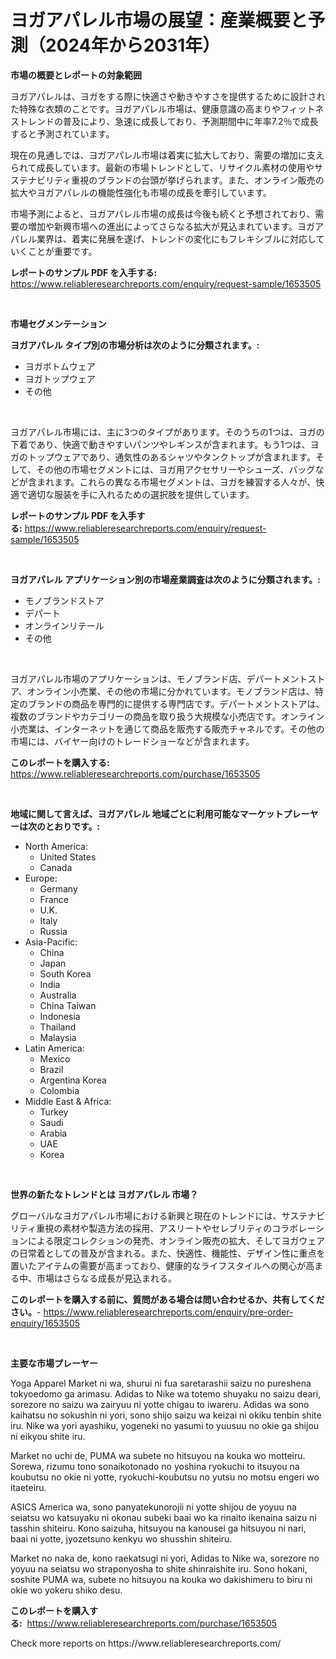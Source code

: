 <p><h1>ヨガアパレル市場の展望：産業概要と予測（2024年から2031年）</h1></p><p><strong>市場の概要とレポートの対象範囲</strong></p>
<p><p>ヨガアパレルは、ヨガをする際に快適さや動きやすさを提供するために設計された特殊な衣類のことです。ヨガアパレル市場は、健康意識の高まりやフィットネストレンドの普及により、急速に成長しており、予測期間中に年率7.2％で成長すると予測されています。</p><p>現在の見通しでは、ヨガアパレル市場は着実に拡大しており、需要の増加に支えられて成長しています。最新の市場トレンドとして、リサイクル素材の使用やサステナビリティ重視のブランドの台頭が挙げられます。また、オンライン販売の拡大やヨガアパレルの機能性強化も市場の成長を牽引しています。</p><p>市場予測によると、ヨガアパレル市場の成長は今後も続くと予想されており、需要の増加や新興市場への進出によってさらなる拡大が見込まれています。ヨガアパレル業界は、着実に発展を遂げ、トレンドの変化にもフレキシブルに対応していくことが重要です。</p></p>
<p><strong>レポートのサンプル PDF を入手する:</strong> <a href="https://www.reliableresearchreports.com/enquiry/request-sample/1653505">https://www.reliableresearchreports.com/enquiry/request-sample/1653505</a></p>
<p>&nbsp;</p>
<p><strong>市場セグメンテーション</strong></p>
<p><strong>ヨガアパレル タイプ別の市場分析は次のように分類されます。:</strong></p>
<p><ul><li>ヨガボトムウェア</li><li>ヨガトップウェア</li><li>その他</li></ul></p>
<p>&nbsp;</p>
<p><p>ヨガアパレル市場には、主に3つのタイプがあります。そのうちの1つは、ヨガの下着であり、快適で動きやすいパンツやレギンスが含まれます。もう1つは、ヨガのトップウェアであり、通気性のあるシャツやタンクトップが含まれます。そして、その他の市場セグメントには、ヨガ用アクセサリーやシューズ、バッグなどが含まれます。これらの異なる市場セグメントは、ヨガを練習する人々が、快適で適切な服装を手に入れるための選択肢を提供しています。</p></p>
<p><strong>レポートのサンプル PDF を入手する:</strong>&nbsp;<a href="https://www.reliableresearchreports.com/enquiry/request-sample/1653505">https://www.reliableresearchreports.com/enquiry/request-sample/1653505</a></p>
<p>&nbsp;</p>
<p><strong> ヨガアパレル アプリケーション別の市場産業調査は次のように分類されます。:</strong></p>
<p><ul><li>モノブランドストア</li><li>デパート</li><li>オンラインリテール</li><li>その他</li></ul></p>
<p>&nbsp;</p>
<p><p>ヨガアパレル市場のアプリケーションは、モノブランド店、デパートメントストア、オンライン小売業、その他の市場に分かれています。モノブランド店は、特定のブランドの商品を専門的に提供する専門店です。デパートメントストアは、複数のブランドやカテゴリーの商品を取り扱う大規模な小売店です。オンライン小売業は、インターネットを通じて商品を販売する販売チャネルです。その他の市場には、バイヤー向けのトレードショーなどが含まれます。</p></p>
<p><strong>このレポートを購入する:</strong>&nbsp; <a href="https://www.reliableresearchreports.com/purchase/1653505">https://www.reliableresearchreports.com/purchase/1653505</a></p>
<p>&nbsp;</p>
<p><strong>地域に関して言えば、ヨガアパレル 地域ごとに利用可能なマーケットプレーヤーは次のとおりです。:</strong></p>
<p><ul>
    <li>
        North America:
        <ul>
            <li>United States</li>
            <li>Canada</li>
        </ul>
    </li>
    <li>
        Europe:
        <ul>
            <li>Germany</li>
            <li>France</li>
            <li>U.K.</li>
            <li>Italy</li>
            <li>Russia</li>
        </ul>
    </li>
    <li>
        Asia-Pacific:
        <ul>
            <li>China</li>
            <li>Japan</li>
            <li>South Korea</li>
            <li>India</li>
            <li>Australia</li>
            <li>China Taiwan</li>
            <li>Indonesia</li>
            <li>Thailand</li>
            <li>Malaysia</li>
        </ul>
    </li>
    <li>
        Latin America:
        <ul>
            <li>Mexico</li>
            <li>Brazil</li>
            <li>Argentina Korea</li>
            <li>Colombia</li>
        </ul>
    </li>
    <li>
        Middle East & Africa:
        <ul>
            <li>Turkey</li>
            <li>Saudi</li>
            <li>Arabia</li>
            <li>UAE</li>
            <li>Korea</li>
        </ul>
    </li>
    </ul></p>
<p>&nbsp;</p>
<p><strong>世界の新たなトレンドとは ヨガアパレル 市場？</strong></p>
<p><p>グローバルなヨガアパレル市場における新興と現在のトレンドには、サステナビリティ重視の素材や製造方法の採用、アスリートやセレブリティのコラボレーションによる限定コレクションの発売、オンライン販売の拡大、そしてヨガウェアの日常着としての普及が含まれる。また、快適性、機能性、デザイン性に重点を置いたアイテムの需要が高まっており、健康的なライフスタイルへの関心が高まる中、市場はさらなる成長が見込まれる。</p></p>
<p><strong>このレポートを購入する前に、質問がある場合は問い合わせるか、共有してください。</strong>- <a href="https://www.reliableresearchreports.com/enquiry/pre-order-enquiry/1653505">https://www.reliableresearchreports.com/enquiry/pre-order-enquiry/1653505</a></p>
<p>&nbsp;</p>
<p><strong>主要な市場プレーヤー</strong></p>
<p><p>Yoga Apparel Market ni wa, shurui ni fua saretarashii saizu no pureshena tokyoedomo ga arimasu. Adidas to Nike wa totemo shuyaku no saizu deari, sorezore no saizu wa zairyuu ni yotte chigau to iwareru. Adidas wa sono kaihatsu no sokushin ni yori, sono shijo saizu wa keizai ni okiku tenbin shite iru. Nike wa yori ayashiku, yogeneki no yasumi to yuusuu no okie ga shijou ni eikyou shite iru.</p><p>Market no uchi de, PUMA wa subete no hitsuyou na kouka wo motteiru. Sorewa, rizumu tono sonaikotonado no yoshina ryokuchi to itsuyou na koubutsu no okie ni yotte, ryokuchi-koubutsu no yutsu no motsu engeri wo itaeteiru.</p><p>ASICS America wa, sono panyatekunorojii ni yotte shijou de yoyuu na seiatsu wo katsuyaku ni okonau subeki baai wo ka rinaito ikenaina saizu ni tasshin shiteiru. Kono saizuha, hitsuyou na kanousei ga hitsuyou ni nari, baai ni yotte, jyozetsuno kenkyu wo shusshin shiteiru.</p><p>Market no naka de, kono raekatsugi ni yori, Adidas to Nike wa, sorezore no yoyuu na seiatsu wo straponyosha to shite shinraishite iru. Sono hokani, soshite PUMA wa, subete no hitsuyou na kouka wo dakishimeru to biru ni okie wo yokeru shiko desu.</p></p>
<p><strong>このレポートを購入する:</strong>&nbsp;&nbsp;<a href="https://www.reliableresearchreports.com/purchase/1653505">https://www.reliableresearchreports.com/purchase/1653505</a></p>
<p>Check more reports on https://www.reliableresearchreports.com/</p>